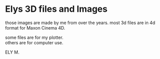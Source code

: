 # Elys 3D files and Images 


those images are made by me from over the years.
most 3d files are in 4d format for Maxon Cinema 4D.  

some files are for my plotter.  
others are for computer use.  


ELY M. 
